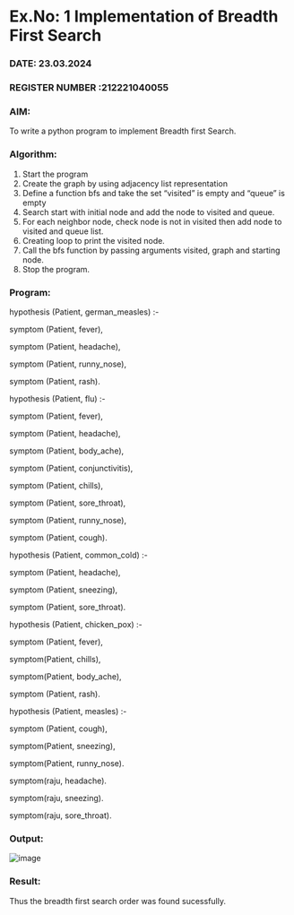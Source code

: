 # Ex.No: 1  Implementation of Breadth First Search 
### DATE: 23.03.2024                                                                           
### REGISTER NUMBER :212221040055 
### AIM: 
To write a python program to implement Breadth first Search. 
### Algorithm:
1. Start the program
2. Create the graph by using adjacency list representation
3. Define a function bfs and take the set “visited” is empty and “queue” is empty
4. Search start with initial node and add the node to visited and queue.
5. For each neighbor node, check node is not in visited then add node to visited and queue list.
6.  Creating loop to print the visited node.
7.   Call the bfs function by passing arguments visited, graph and starting node.
8.   Stop the program.
### Program:

hypothesis (Patient, german_measles) :-

symptom (Patient, fever),

symptom (Patient, headache),

symptom (Patient, runny_nose),

symptom (Patient, rash).

hypothesis (Patient, flu) :-

symptom (Patient, fever),

symptom (Patient, headache),

symptom (Patient, body_ache),

symptom (Patient, conjunctivitis),

symptom (Patient, chills),

symptom (Patient, sore_throat),

symptom (Patient, runny_nose),

symptom (Patient, cough).

hypothesis (Patient, common_cold) :-

symptom (Patient, headache),

symptom (Patient, sneezing),

symptom (Patient, sore_throat).

hypothesis (Patient, chicken_pox) :-

symptom (Patient, fever),

symptom(Patient, chills),

symptom(Patient, body_ache),

symptom (Patient, rash).

hypothesis (Patient, measles) :-

symptom (Patient, cough),

symptom(Patient, sneezing),

symptom(Patient, runny_nose).

symptom(raju, headache).

symptom(raju, sneezing).

symptom(raju, sore_throat).

### Output:
![image](https://github.com/Hemavathi131/AI_Lab_2023-24/assets/128135323/77d44ff6-1b89-4292-8dd6-dd32c532187d)


### Result:
Thus the breadth first search order was found sucessfully.
